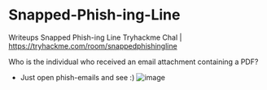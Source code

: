 # Snapped-Phish-ing-Line
Writeups Snapped Phish-ing Line Tryhackme Chal | https://tryhackme.com/room/snappedphishingline


Who is the individual who received an email attachment containing a PDF?

  - Just open phish-emails and see :)
![image](https://github.com/MBAY-Clement/Snapped-Phish-ing-Line/assets/59869618/45053c56-5e0b-479a-a13e-b67e75418b89)

